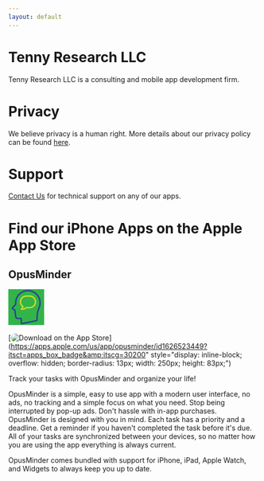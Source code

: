 ```yaml
---
layout: default
---
```


# Tenny Research LLC
Tenny Research LLC is a consulting and mobile app development firm.

# Privacy
We believe privacy is a human right. More details about our privacy policy can be found [here](./privacy.html).

# Support
[Contact Us](mailto:admin@tennyresearch.com) for technical support on any of our apps.

# Find our iPhone Apps on the Apple App Store

## OpusMinder

[<img alt="OpusMinder" src="images/opusminder.png"/>](https://apps.apple.com/us/app/opusminder/id1626523449) 

[<img src="https://tools.applemediaservices.com/api/badges/download-on-the-app-store/black/en-us?size=250x83&amp;releaseDate=1654214400&h=13cc35cb65725a7d06f482188f9b8203" alt="Download on the App Store" style="border-radius: 13px; width: 250px; height: 83px;"/>](https://apps.apple.com/us/app/opusminder/id1626523449?itsct=apps_box_badge&amp;itscg=30200" style="display: inline-block; overflow: hidden; border-radius: 13px; width: 250px; height: 83px;")


Track your tasks with OpusMinder and organize your life!

OpusMinder is a simple, easy to use app with a modern user interface, no ads, no tracking and a simple focus on what you need. Stop being interrupted by pop-up ads. Don't hassle with in-app purchases. OpusMinder is designed with you in mind. Each task has a priority and a deadline. Get a reminder if you haven't completed the task before it's due.  All of your tasks are synchronized between your devices, so no matter how you are using the app everything is always current.

OpusMinder comes bundled with support for iPhone, iPad, Apple Watch, and Widgets to always keep you up to date.